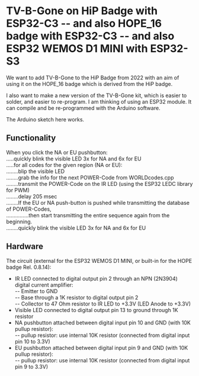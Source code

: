 # TV-B-Gone on HiP Badge with ESP32-C3 -- and also HOPE_16 badge with ESP32-C3 -- and also ESP32 WEMOS D1 MINI with ESP32-S3

We want to add TV-B-Gone to the HiP Badge from 2022 with an aim of using it on the HOPE_16 badge which is derived from the HiP badge.  

I also want to make a new version of the TV-B-Gone kit, which is easier to solder, and easier to re-program.  I am thinking of using an ESP32 module.  It can compile and be re-programmed with the Arduino software.

The Arduino sketch here works.

## Functionality
When you click the NA or EU pushbutton:  
.....quickly blink the visible LED 3x for NA and 6x for EU  
.....for all codes for the given region (NA or EU):  
........blip the visible LED  
........grab the info for the next POWER-Code from WORLDcodes.cpp  
........transmit the POWER-Code on the IR LED (using the ESP32 LEDC library for PWM)  
........delay 205 msec  
........If the EU or NA push-button is pushed while transmitting the database of POWER-Codes,  
...............then start transmitting the entire sequence again from the beginning.  
........quickly blink the visible LED 3x for NA and 6x for EU  

## Hardware
  The circuit (external for the ESP32 WEMOS D1 MINI, or built-in for the HOPE badge Rel. 0.8.14):  
  - IR LED connected to digital output pin 2 through an NPN (2N3904) digital current amplifier:  
       -- Emitter to GND  
       -- Base through a 1K resistor to digital output pin 2  
       -- Collector to 47 Ohm resistor to IR LED to +3.3V (LED Anode to +3.3V)  
  - Visible LED connected to digital output pin 13 to ground through 1K resistor  
  - NA pushbutton attached between digital input pin 10 and GND (with 10K pullup resistor):  
       -- pullup resistor: use internal 10K resistor (connected from digital input pin 10 to 3.3V)  
  - EU pushbutton attached between digital input pin 9 and GND (with 10K pullup resistor):  
       -- pullup resistor: use internal 10K resistor (connected from digital input pin 9 to 3.3V)  

